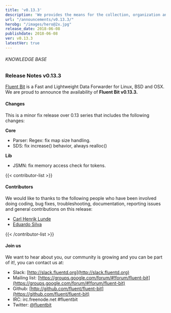 ```yaml
---
title: 'v0.13.3'
description: 'We provides the means for the collection, organization and computerized retrieval of knowledgeand Lightweight Data Forwarder for Linux, BSD and OSX. We are proud to announce the availability of Fluent Bit v0.13.3.'
url: "/announcements/v0.13.3/"
herobg: "/images/hero@2x.jpg"
release_date: 2018-06-08
publishdate: 2018-06-08
ver: v0.13.3
latestVer: true
---
```



###### KNOWLEDGE BASE

### Release Notes v0.13.3

[Fluent Bit](https://fluentbit.io/) is a Fast and Lightweight Data Forwarder for Linux, BSD and OSX. We are proud to announce the availability of **Fluent Bit v0.13.3.**

#### Changes

This is a minor fix release over 0.13 series that includes the following changes:

**Core**

* Parser: Regex: fix map size handling.
* SDS: fix increase() behavior, always realloc()

**Lib**

* JSMN: fix memory access check for tokens.


{{< contributor-list >}}

#### Contributors

We would like to thanks to the following people who have been involved doing coding, bug fixes, troubleshooting, documentation, reporting issues and general contributions on this release:

* [Carl Henrik Lunde](https://github.com/chlunde)
* [Eduardo Silva](https://github.com/edsiper)

{{< /contributor-list >}}

#### Join us

We want to hear about you, our community is growing and you can be part of it!, you can contact us at:

* Slack: [http://slack.fluentd.org](http://slack.fluentd.org)
* Mailing list: [https://groups.google.com/forum/#!forum/fluent-bit](https://groups.google.com/forum/#!forum/fluent-bit)
* Github: [http://github.com/fluent/fluent-bit](https://github.com/fluent/fluent-bit)
* IRC: irc.freenode.net #fluentbit
* Twitter: [@fluentbit](https://twitter.com/fluentbit)